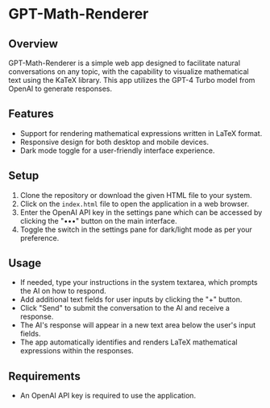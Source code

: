 # GPT-Math-Renderer

## Overview

GPT-Math-Renderer is a simple web app designed to facilitate natural conversations on any topic, with the capability to visualize mathematical text using the KaTeX library. This app utilizes the GPT-4 Turbo model from OpenAI to generate responses.

## Features

- Support for rendering mathematical expressions written in LaTeX format.
- Responsive design for both desktop and mobile devices.
- Dark mode toggle for a user-friendly interface experience.

## Setup

1. Clone the repository or download the given HTML file to your system.
2. Click on the `index.html` file to open the application in a web browser.
3. Enter the OpenAI API key in the settings pane which can be accessed by clicking the "•••" button on the main interface.
4. Toggle the switch in the settings pane for dark/light mode as per your preference.

## Usage

- If needed, type your instructions in the system textarea, which prompts the AI on how to respond.
- Add additional text fields for user inputs by clicking the "+" button.
- Click "Send" to submit the conversation to the AI and receive a response.
- The AI's response will appear in a new text area below the user's input fields.
- The app automatically identifies and renders LaTeX mathematical expressions within the responses.

## Requirements

- An OpenAI API key is required to use the application.